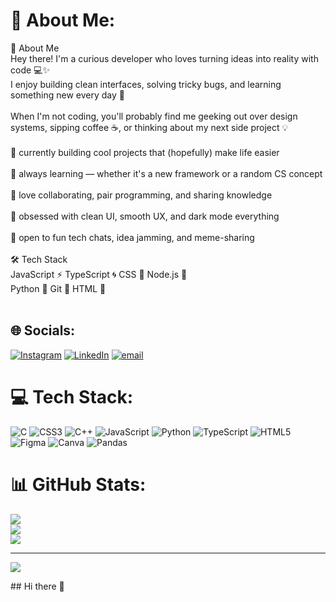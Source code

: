 # 💫 About Me:
👋 About Me<br>Hey there! I'm a curious developer who loves turning ideas into reality with code 💻✨<br>I enjoy building clean interfaces, solving tricky bugs, and learning something new every day 🌱<br><br>When I'm not coding, you'll probably find me geeking out over design systems, sipping coffee ☕, or thinking about my next side project 💡<br><br>🚀 currently building cool projects that (hopefully) make life easier<br><br>🧠 always learning — whether it's a new framework or a random CS concept<br><br>🤝 love collaborating, pair programming, and sharing knowledge<br><br>🎨 obsessed with clean UI, smooth UX, and dark mode everything<br><br>💬 open to fun tech chats, idea jamming, and meme-sharing<br><br>🛠️ Tech Stack<br>JavaScript ⚡ TypeScript 🌀   CSS 🚀 Node.js 🌲<br> Python 🐍 Git 🔧 HTML 🐳<br><br>


## 🌐 Socials:
[![Instagram](https://img.shields.io/badge/Instagram-%23E4405F.svg?logo=Instagram&logoColor=white)](https://instagram.com/_._tisha_2505) [![LinkedIn](https://img.shields.io/badge/LinkedIn-%230077B5.svg?logo=linkedin&logoColor=white)](https://linkedin.com/in/http://www.linkedin.com/in/tisha-jeswani-0a9441342) [![email](https://img.shields.io/badge/Email-D14836?logo=gmail&logoColor=white)](mailto:tishajeswani9@gmail.com) 

# 💻 Tech Stack:
![C](https://img.shields.io/badge/c-%2300599C.svg?style=for-the-badge&logo=c&logoColor=white) ![CSS3](https://img.shields.io/badge/css3-%231572B6.svg?style=for-the-badge&logo=css3&logoColor=white) ![C++](https://img.shields.io/badge/c++-%2300599C.svg?style=for-the-badge&logo=c%2B%2B&logoColor=white) ![JavaScript](https://img.shields.io/badge/javascript-%23323330.svg?style=for-the-badge&logo=javascript&logoColor=%23F7DF1E) ![Python](https://img.shields.io/badge/python-3670A0?style=for-the-badge&logo=python&logoColor=ffdd54) ![TypeScript](https://img.shields.io/badge/typescript-%23007ACC.svg?style=for-the-badge&logo=typescript&logoColor=white) ![HTML5](https://img.shields.io/badge/html5-%23E34F26.svg?style=for-the-badge&logo=html5&logoColor=white) ![Figma](https://img.shields.io/badge/figma-%23F24E1E.svg?style=for-the-badge&logo=figma&logoColor=white) ![Canva](https://img.shields.io/badge/Canva-%2300C4CC.svg?style=for-the-badge&logo=Canva&logoColor=white) ![Pandas](https://img.shields.io/badge/pandas-%23150458.svg?style=for-the-badge&logo=pandas&logoColor=white)
# 📊 GitHub Stats:
![](https://github-readme-stats.vercel.app/api?username=tishajeswani33&theme=dark&hide_border=false&include_all_commits=false&count_private=false)<br/>
![](https://nirzak-streak-stats.vercel.app/?user=tishajeswani33&theme=dark&hide_border=false)<br/>
![](https://github-readme-stats.vercel.app/api/top-langs/?username=tishajeswani33&theme=dark&hide_border=false&include_all_commits=false&count_private=false&layout=compact)

---
[![](https://visitcount.itsvg.in/api?id=tishajeswani33&icon=2&color=6)](https://visitcount.itsvg.in)

<!-- Proudly created with GPRM ( https://gprm.itsvg.in ) -->## Hi there 👋

<!--
**tishajeswani33/tishajeswani33** is a ✨ _special_ ✨ repository because its `README.md` (this file) appears on your GitHub profile.

Here are some ideas to get you started:

- 🔭 I’m currently working on ...
- 🌱 I’m currently learning ...
- 👯 I’m looking to collaborate on ...
- 🤔 I’m looking for help with ...
- 💬 Ask me about ...
- 📫 How to reach me: ...
- 😄 Pronouns: ...
- ⚡ Fun fact: ...
-->
